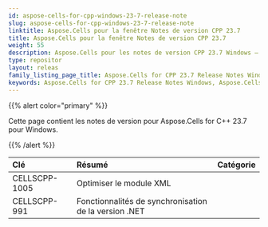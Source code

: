 ```yaml
---
id: aspose-cells-for-cpp-windows-23-7-release-note
slug: aspose-cells-for-cpp-windows-23-7-release-note
linktitle: Aspose.Cells pour la fenêtre Notes de version CPP 23.7
title: Aspose.Cells pour la fenêtre Notes de version CPP 23.7
weight: 55
description: Aspose.Cells pour les notes de version CPP 23.7 Windows – dernières améliorations, nouvelles fonctionnalités et correctifs
type: repositor
layout: releas
family_listing_page_title: Aspose.Cells for CPP 23.7 Release Notes Window
keywords: Aspose.Cells for CPP 23.7 Release Notes Windows, Aspose.Cells for CPP 23.7 Windows updates and fixe
---
```

{{% alert color="primary" %}}

Cette page contient les notes de version pour Aspose.Cells for C++ 23.7 pour Windows.

{{% /alert %}}

|**Clé**|**Résumé**|**Catégorie**|
| :- | :- | :- |
|CELLSCPP-1005|Optimiser le module XML|
|CELLSCPP-991|Fonctionnalités de synchronisation de la version .NET|
